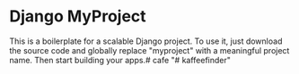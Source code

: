 # Django MyProject

This is a boilerplate for a scalable Django project. To use it, just download the source code and globally replace "myproject" with a meaningful project name. Then start building your apps.#   c a f e  
 "# kaffeefinder" 
